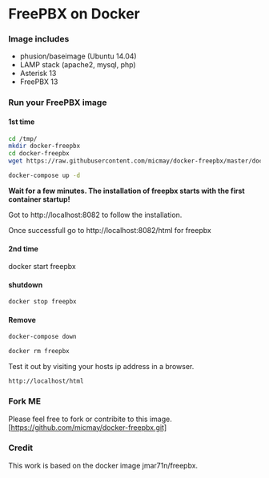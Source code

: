 # FreePBX on Docker

### Image includes

 * phusion/baseimage (Ubuntu 14.04)
 * LAMP stack (apache2, mysql, php)
 * Asterisk 13
 * FreePBX 13
 


### Run your FreePBX image

#### 1st time

```bash
cd /tmp/
mkdir docker-freepbx
cd docker-freepbx
wget https://raw.githubusercontent.com/micmay/docker-freepbx/master/docker-compose.yml

docker-compose up -d
```
**Wait for a few minutes. The installation of freepbx starts with the first container startup!**

Got to http://localhost:8082 to follow the installation.

Once successfull go to http://localhost:8082/html for freepbx

#### 2nd time
docker start freepbx


#### shutdown
```bash
docker stop freepbx
```

#### Remove
```bash
docker-compose down
```

```bash
docker rm freepbx
```

Test it out by visiting your hosts ip address in a browser.
```
http://localhost/html
```



### Fork ME

Please feel free to fork or contribite to this image.
[https://github.com/micmay/docker-freepbx.git]


### Credit

This work is based on the docker image jmar71n/freepbx.
